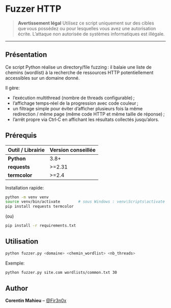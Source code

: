 # Fuzzer HTTP

> **Avertissement légal** Utilisez ce script uniquement sur des cibles que vous possédez ou pour lesquelles vous avez une autorisation écrite. L’attaque non autorisée de systèmes informatiques est illégale.

---

## Présentation

Ce script Python réalise un directory/file fuzzing :
il balaie une liste de chemins (wordlist) à la recherche de ressources HTTP potentiellement accessibles sur un domaine donné.

Il gère:
* l’exécution multithread (nombre de threads configurable) ;
* l’affichage temps‑réel de la progression avec code couleur ;
* un filtrage simple pour éviter d’afficher plusieurs fois la même redirection / même page (même code HTTP et même taille de réponse) ;
* l’arrêt propre via Ctrl‑C en affichant les résultats collectés jusqu’alors.

## Prérequis

| Outil / Librairie | Version conseillée |
| ----------------- | ------------------ |
| **Python**        | 3.8+               |
| **requests**      | >=2.31             |
| **termcolor**     | >=2.4              |


Installation rapide:

```bash
python -m venv venv
source venv/bin/activate        # sous Windows : venv\Scripts\activate
pip install requests termcolor
```

(ou)

```bash
pip install -r requirements.txt
```


## Utilisation

```bash
python fuzzer.py <domaine> <chemin_wordlist> <nb_threads>
```

Exemple:

```bash
python fuzzer.py site.com wordlists/common.txt 30
```

## Author

**Corentin Mahieu** – [@Fir3n0x](https://github.com/Fir3n0x)
